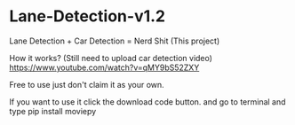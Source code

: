 # Lane-Detection-v1.2

Lane Detection + Car Detection = Nerd Shit (This project)

How it works? (Still need to upload car detection video) https://www.youtube.com/watch?v=qMY9bS52ZXY


Free to use just don't claim it as your own.


If you want to use it click the download code button. and go to terminal and type pip install moviepy
